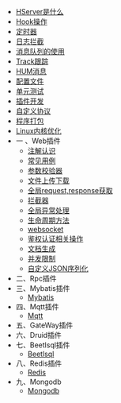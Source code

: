 <!-- docs/_sidebar.md -->

* [HServer是什么](zh-cn/index.md)
* [Hook操作](zh-cn/hook.md)
* [定时器](zh-cn/task.md)
* [日志拦截](zh-cn/log.md)
* [消息队列的使用](zh-cn/mq.md)
* [Track跟踪](zh-cn/track.md)
* [HUM消息](zh-cn/hum.md)
* [配置文件](zh-cn/prop.md)
* [单元测试](zh-cn/unit.md)
* [插件开发](zh-cn/plugin.md)
* [自定义协议](zh-cn/protocol.md)
* [程序打包](zh-cn/plugin/jar.md)
* [Linux内核优化](zh-cn/optimization.md)
* 一 、Web插件
    * [注解认识](zh-cn/plugin/web/annotation.md)
    * [常见用例](zh-cn/plugin/web/example.md)
    * [参数校验器](zh-cn/plugin/web/check.md)
    * [文件上传下载](zh-cn/plugin/web/file.md)
    * [全局request,response获取](zh-cn/plugin/web/reqresp.md)
    * [拦截器](zh-cn/plugin/web/filter.md)
    * [全局异常处理](zh-cn/plugin/web/exception.md)
    * [生命周期方法](zh-cn/plugin/web/lifecycle.md)
    * [websocket](zh-cn/plugin/web/websocket.md)
    * [鉴权认证相关操作](zh-cn/plugin/web/authentication.md)
    * [文档生成](zh-cn/plugin/web/apidoc.md)
    * [并发限制](zh-cn/plugin/web/limit.md)
    * [自定义JSON序列化](zh-cn/plugin/web/json.md)
* 二、Rpc插件
* 三、Mybatis插件
    * [Mybatis](zh-cn/plugin/mybatis.md)
* 四、Mqtt插件
    * [Mqtt](zh-cn/mqtt.md)
* 五、GateWay插件
* 六、Druid插件
* 七、Beetlsql插件
    * [Beetlsql](zh-cn/plugin/beetle.md)
* 八、Redis插件
    * [Redis](zh-cn/plugin/redis.md)
* 九、Mongodb
    * [Mongodb](zh-cn/plugin/mongodb.md)